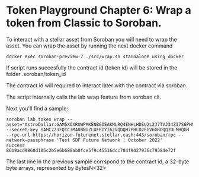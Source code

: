 # Token Playground Chapter 6:   Wrap a token from Classic to Soroban.

To interact with a stellar asset from Soroban you will need to wrap the asset. You can  wrap the asset by running the next docker command

```
docker exec soroban-preview-7 ./src/wrap.sh standalone using_docker
```

If script runs succesfully the contract id (token id) will be stored in the folder .soroban/token_id

The contract id will required  to interact later with the contract via soroban. 

The script internally calls the lab wrap feature from soroban cli.

Next you'll find a sample:

```
soroban lab token wrap --asset="AstroDollar:GAM5XOXRUWPMKENBGOEAKMLRQ4ENHLHDSU2L2J7TVJ34ZI7S6PHMYIGI" --secret-key SAHC723FQTC3MARBNUZLUFEIYI62VQDQH7FHLD2FGV6GROQQ7ULMHQGH --rpc-url https://horizon-futurenet.stellar.cash:443/soroban/rpc --network-passphrase 'Test SDF Future Network ; October 2022'
success
86b9acd9860d105c2b5e6b688ab0fce5f9c45516dcc704f9427936c79384e72f
```

The last line in the previous sample corrspond to the contract id, a 32-byte byte arrays, represented by BytesN<32> 



